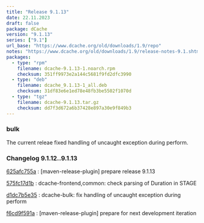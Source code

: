 ```yaml
---
title: "Release 9.1.13"
date: 22.11.2023
draft: false
package: dCache
version: "9.1.13"
series: ["9.1"]
url_base: "https://www.dcache.org/old/downloads/1.9/repo"
notes: "https://www.dcache.org/old/downloads/1.9/release-notes-9.1.shtml"
packages:
  - type: "rpm"
    filename: dcache-9.1.13-1.noarch.rpm
    checksum: 351ff9973e2a144c5681f9fd2dfc3990
  - type: "deb"
    filename: dcache_9.1.13-1_all.deb
    checksum: 31df83e6e1ed78e48fb3be5502f1070d
  - type: "tgz"
    filename: dcache-9.1.13.tar.gz
    checksum: dd7f3d672a6b37428e897a30e9f849b3
---
```


### bulk

The current releae  fixed handling of uncaught exception during perform.


### Changelog 9.1.12..9.1.13

<!-- git log 9.1.12..9.1.13 -no-merges -format='[%h](https://github.com/dcache/dcache/commit/%H)%n:   %s%n' -->

[625afc755a](https://github.com/dcache/dcache/commit/625afc755a56ea4e57139f60a5d6464c60d8e4f5)
:   [maven-release-plugin] prepare release 9.1.13

[575fc17d1b](https://github.com/dcache/dcache/commit/575fc17d1baa4524454183cfef1dcd22900fb1c7)
:   dcache-frontend,common:  check parsing of Duration in STAGE

[d1dc7b5e35](https://github.com/dcache/dcache/commit/d1dc7b5e35a8e824a45279a22083f17100887509)
:   dcache-bulk:  fix handling of uncaught exception during perform

[f6cd9f591a](https://github.com/dcache/dcache/commit/f6cd9f591ad48eb2e7fd31eba9c5c04fc51b57f4)
:   [maven-release-plugin] prepare for next development iteration

